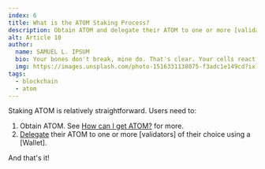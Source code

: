 ```yaml
---
index: 6
title: What is the ATOM Staking Process?
description: Obtain ATOM and delegate their ATOM to one or more [validators] of their choice using a [Wallet].
alt: Article 10
author: 
  name: SAMUEL L. IPSUM
  bio: Your bones don't break, mine do. That's clear. Your cells react to bacteria and viruses differently than mine. You don't get sick, I do. That's also clear. But for some reason, you and I react the exact same way to water. We swallow it too fast, we choke. We get some in our lungs, we drown. However unreal it may seem, we are connected, you and I. We're on the same curve, just on opposite ends.
  img: https://images.unsplash.com/photo-1516331138075-f3adc1e149cd?ixlib=rb-1.2.1&ixid=MXwxMjA3fDB8MHxwaG90by1wYWdlfHx8fGVufDB8fHw%3D&auto=format&fit=crop&w=800&q=60
tags: 
  - blockchain
  - atom
---
```


Staking ATOM is relatively straightforward. Users need to:

1. Obtain ATOM. See [How can I get ATOM?](/learn/faq/how-to-get-atoms) for more.
3. [Delegate](/learn/faq/what-is-delegating) their ATOM to one or more [validators] of their choice using a [Wallet]. 

And that's it!